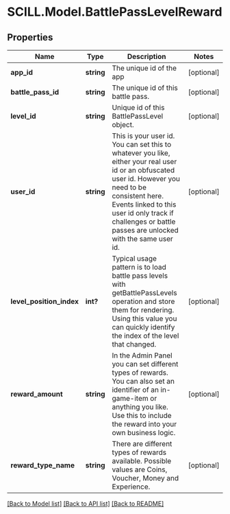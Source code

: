 # SCILL.Model.BattlePassLevelReward
## Properties

Name | Type | Description | Notes
------------ | ------------- | ------------- | -------------
**app_id** | **string** | The unique id of the app | [optional] 
**battle_pass_id** | **string** | The unique id of this battle pass. | [optional] 
**level_id** | **string** | Unique id of this BattlePassLevel object. | [optional] 
**user_id** | **string** | This is your user id. You can set this to whatever you like, either your real user id or an obfuscated user id. However you need to be consistent here. Events linked to this user id only track if challenges or battle passes are unlocked with the same user id. | [optional] 
**level_position_index** | **int?** | Typical usage pattern is to load battle pass levels with getBattlePassLevels operation and store them for rendering. Using this value you can quickly identify the index of the level that changed. | [optional] 
**reward_amount** | **string** | In the Admin Panel you can set different types of rewards. You can also set an identifier of an in-game-item or anything you like. Use this to include the reward into your own business logic. | [optional] 
**reward_type_name** | **string** | There are different types of rewards available. Possible values are Coins, Voucher, Money and Experience. | [optional] 

[[Back to Model list]](../README.md#documentation-for-models) [[Back to API list]](../README.md#documentation-for-api-endpoints) [[Back to README]](../README.md)

